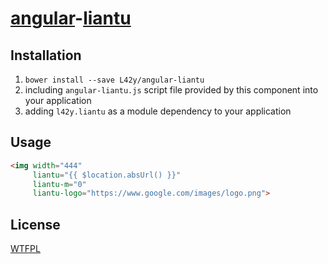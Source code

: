 # [angular](http://angularjs.org)-[liantu](http://www.liantu.com/pingtai/)

## Installation

1. `bower install --save L42y/angular-liantu`
2. including `angular-liantu.js` script file provided by this component into your application
3. adding `l42y.liantu` as a module dependency to your application

## Usage

```html
<img width="444"
     liantu="{{ $location.absUrl() }}"
     liantu-m="0"
     liantu-logo="https://www.google.com/images/logo.png">
```

## License

[WTFPL](http://wtfpl.org)
